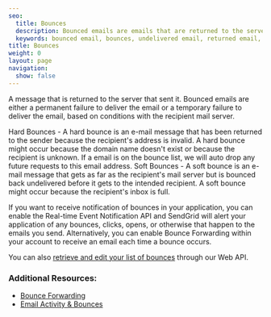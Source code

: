 ```yaml
---
seo:
  title: Bounces
  description: Bounced emails are emails that are returned to the server that sent them.
  keywords: bounced email, bounces, undelivered email, returned email, rejected email
title: Bounces
weight: 0
layout: page
navigation:
  show: false
---
```


A message that is returned to the server that sent it. Bounced emails are either a permanent failure to deliver the email or a temporary failure to deliver the email, based on conditions with the recipient mail server.

Hard Bounces - A hard bounce is an e-mail message that has been returned to the sender because the recipient's address is invalid. A hard bounce might occur because the domain name doesn't exist or because the recipient is unknown. If a email is on the bounce list, we will auto drop any future requests to this email address.
Soft Bounces - A soft bounce is an e-mail message that gets as far as the recipient's mail server but is bounced back undelivered before it gets to the intended recipient. A soft bounce might occur because the recipient's inbox is full.

If you want to receive notification of bounces in your application, you can enable the Real-time Event Notification API and SendGrid will alert your application of any bounces, clicks, opens, or otherwise that happen to the emails you send. Alternatively, you can enable Bounce Forwarding within your account to receive an email each time a bounce occurs.

You can also [retrieve and edit your list of bounces](https://sendgrid.com/docs/API_Reference/Web_API/bounces.html) through our Web API.

 ### Additional Resources:

* [Bounce Forwarding]({{root_url}}/help-support/sending-email/bounces/)
* [Email Activity & Bounces]({{root_url}}/help-support/analytics-and-reporting/email-activity-feed/)
